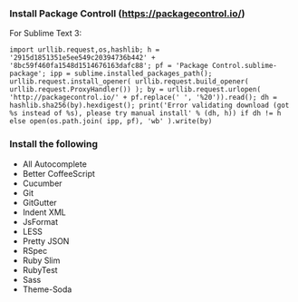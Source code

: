 ### Install Package Controll (https://packagecontrol.io/)

For Sublime Text 3:

```
import urllib.request,os,hashlib; h = '2915d1851351e5ee549c20394736b442' + '8bc59f460fa1548d1514676163dafc88'; pf = 'Package Control.sublime-package'; ipp = sublime.installed_packages_path(); urllib.request.install_opener( urllib.request.build_opener( urllib.request.ProxyHandler()) ); by = urllib.request.urlopen( 'http://packagecontrol.io/' + pf.replace(' ', '%20')).read(); dh = hashlib.sha256(by).hexdigest(); print('Error validating download (got %s instead of %s), please try manual install' % (dh, h)) if dh != h else open(os.path.join( ipp, pf), 'wb' ).write(by)
```

### Install the following

- All Autocomplete
- Better CoffeeScript
- Cucumber
- Git
- GitGutter
- Indent XML
- JsFormat
- LESS
- Pretty JSON
- RSpec
- Ruby Slim
- RubyTest
- Sass
- Theme-Soda
